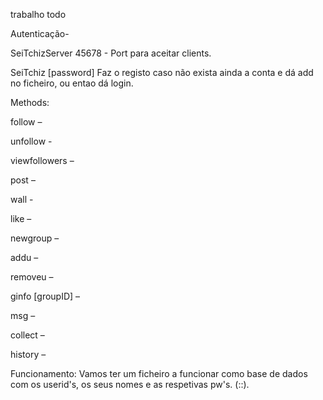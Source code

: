 trabalho todo


Autenticação-

SeiTchizServer 45678 - Port para aceitar clients.

SeiTchiz <serverAddress> <clientID> [password] Faz o registo caso não exista ainda a conta e dá add no ficheiro, ou entao dá login.

Methods:


follow <userID> –

unfollow <userID> -

viewfollowers – 

post <photo> –

wall <nPhotos> - 

like <photoID> –

newgroup <groupID> –

addu <userID> <groupID> –

removeu <userID> <groupID> –

ginfo [groupID] –

msg <groupID> <msg> –

collect <groupID> –

history <groupID> –


Funcionamento:
 Vamos ter um ficheiro a funcionar como base de dados com os userid's, os seus nomes e as respetivas pw's. (<user>:<nome user>:<password>).